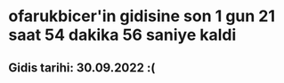 # ofarukbicer'in gidisine son 1 gun 21 saat 54 dakika 56 saniye kaldi

## Gidis tarihi: 30.09.2022 :(